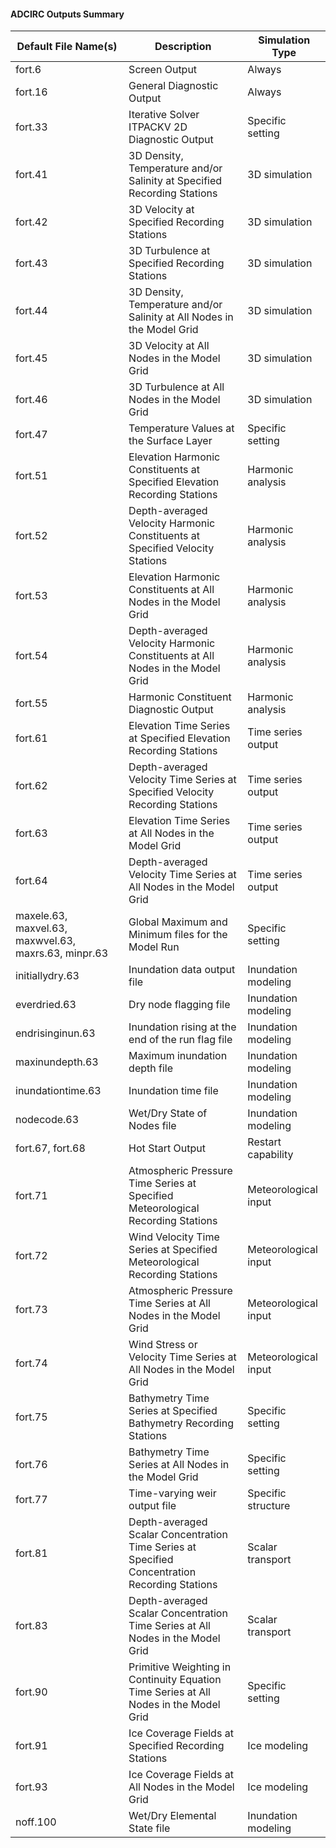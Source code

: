 #### ADCIRC Outputs Summary

| Default File Name(s)                                 | Description                                                                                   | Simulation Type      |
| ---------------------------------------------------- | --------------------------------------------------------------------------------------------- | -------------------- |
| fort.6                                               | Screen Output                                                                                 | Always               |
| fort.16                                              | General Diagnostic Output                                                                     | Always               |
| fort.33                                              | Iterative Solver ITPACKV 2D Diagnostic Output                                                 | Specific setting     |
| fort.41                                              | 3D Density, Temperature and/or Salinity at Specified Recording Stations                       | 3D simulation        |
| fort.42                                              | 3D Velocity at Specified Recording Stations                                                   | 3D simulation        |
| fort.43                                              | 3D Turbulence at Specified Recording Stations                                                 | 3D simulation        |
| fort.44                                              | 3D Density, Temperature and/or Salinity at All Nodes in the Model Grid                        | 3D simulation        |
| fort.45                                              | 3D Velocity at All Nodes in the Model Grid                                                    | 3D simulation        |
| fort.46                                              | 3D Turbulence at All Nodes in the Model Grid                                                  | 3D simulation        |
| fort.47                                              | Temperature Values at the Surface Layer                                                       | Specific setting     |
| fort.51                                              | Elevation Harmonic Constituents at Specified Elevation Recording Stations                     | Harmonic analysis    |
| fort.52                                              | Depth-averaged Velocity Harmonic Constituents at Specified Velocity Stations                  | Harmonic analysis    |
| fort.53                                              | Elevation Harmonic Constituents at All Nodes in the Model Grid                                | Harmonic analysis    |
| fort.54                                              | Depth-averaged Velocity Harmonic Constituents at All Nodes in the Model Grid                  | Harmonic analysis    |
| fort.55                                              | Harmonic Constituent Diagnostic Output                                                        | Harmonic analysis    |
| fort.61                                              | Elevation Time Series at Specified Elevation Recording Stations                               | Time series output   |
| fort.62                                              | Depth-averaged Velocity Time Series at Specified Velocity Recording Stations                  | Time series output   |
| fort.63                                              | Elevation Time Series at All Nodes in the Model Grid                                          | Time series output   |
| fort.64                                              | Depth-averaged Velocity Time Series at All Nodes in the Model Grid                            | Time series output   |
| maxele.63, maxvel.63, maxwvel.63, maxrs.63, minpr.63 | Global Maximum and Minimum files for the Model Run                                            | Specific setting     |
| initiallydry.63                                      | Inundation data output file                                                                   | Inundation modeling  |
| everdried.63                                         | Dry node flagging file                                                                        | Inundation modeling  |
| endrisinginun.63                                     | Inundation rising at the end of the run flag file                                             | Inundation modeling  |
| maxinundepth.63                                      | Maximum inundation depth file                                                                 | Inundation modeling  |
| inundationtime.63                                    | Inundation time file                                                                          | Inundation modeling  |
| nodecode.63                                          | Wet/Dry State of Nodes file                                                                   | Inundation modeling  |
| fort.67, fort.68                                     | Hot Start Output                                                                              | Restart capability   |
| fort.71                                              | Atmospheric Pressure Time Series at Specified Meteorological Recording Stations               | Meteorological input |
| fort.72                                              | Wind Velocity Time Series at Specified Meteorological Recording Stations                      | Meteorological input |
| fort.73                                              | Atmospheric Pressure Time Series at All Nodes in the Model Grid                               | Meteorological input |
| fort.74                                              | Wind Stress or Velocity Time Series at All Nodes in the Model Grid                            | Meteorological input |
| fort.75                                              | Bathymetry Time Series at Specified Bathymetry Recording Stations                             | Specific setting     |
| fort.76                                              | Bathymetry Time Series at All Nodes in the Model Grid                                         | Specific setting     |
| fort.77                                              | Time-varying weir output file                                                                 | Specific structure   |
| fort.81                                              | Depth-averaged Scalar Concentration Time Series at Specified Concentration Recording Stations | Scalar transport     |
| fort.83                                              | Depth-averaged Scalar Concentration Time Series at All Nodes in the Model Grid                | Scalar transport     |
| fort.90                                              | Primitive Weighting in Continuity Equation Time Series at All Nodes in the Model Grid         | Specific setting     |
| fort.91                                              | Ice Coverage Fields at Specified Recording Stations                                           | Ice modeling         |
| fort.93                                              | Ice Coverage Fields at All Nodes in the Model Grid                                            | Ice modeling         |
| noff.100                                             | Wet/Dry Elemental State file                                                                  | Inundation modeling  |
